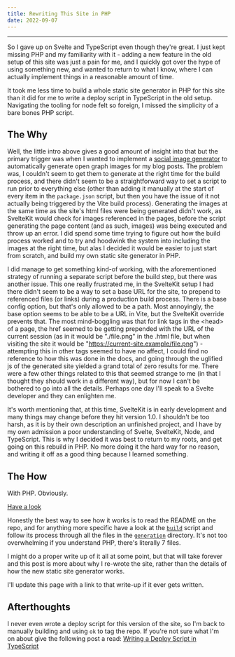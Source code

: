 ```yaml
---
title: Rewriting This Site in PHP
date: 2022-09-07
---
```


---

So I gave up on Svelte and TypeScript even though they're great. I just kept missing PHP and my familiarity with it - adding a new feature in the old setup of this site was just a pain for me, and I quickly got over the hype of using something new, and wanted to return to what I know, where I can actually implement things in a reasonable amount of time.

It took me less time to build a whole static site generator in PHP for this site than it did for me to write a deploy script in TypeScript in the old setup. Navigating the tooling for node felt so foreign, I missed the simplicity of a bare bones PHP script.

## The Why

Well, the little intro above gives a good amount of insight into that but the primary trigger was when I wanted to implement a [social image generator](https://github.com/marccoup/social-image-generator) to automatically generate open graph images for my blog posts. The problem was, I couldn't seem to get them to generate at the right time for the build process, and there didn't seem to be a straightforward way to set a script to run prior to everything else (other than adding it manually at the start of every item in the `package.json` script, but then you have the issue of it not actually being triggered by the Vite build process). Generating the images at the same time as the site's html files were being generated didn't work, as SvelteKit would check for images referenced in the pages, before the script generating the page content (and as such, images) was being executed and throw up an error. I did spend some time trying to figure out how the build process worked and to try and hoodwink the system into including the images at the right time, but alas I decided it would be easier to just start from scratch, and build my own static site generator in PHP.

I did manage to get something kind-of working, with the aforementioned strategy of running a separate script before the build step, but there was another issue. This one really frustrated me, in the SvelteKit setup I had there didn't seem to be a way to set a base URL for the site, to prepend to referenced files (or links) during a production build process. There is a base config option, but that's only allowed to be a path. Most annoyingly, the base option seems to be able to be a URL in Vite, but the SvelteKit override prevents that. The most mind-boggling was that for link tags in the \<head> of a page, the href seemed to be getting prepended with the URL of the current session (as in it would be "./file.png" in the .html file, but when visiting the site it would be "https://current-site.example/file.png") - attempting this in other tags seemed to have no affect, I could find no reference to how this was done in the docs, and going through the uglified js of the generated site yielded a grand total of zero results for me. There were a few other things related to this that seemed strange to me (in that I thought they should work in a different way), but for now I can't be bothered to go into all the details. Perhaps one day I'll speak to a Svelte developer and they can enlighten me.

It's worth mentioning that, at this time, SvelteKit is in early development and many things may change before they hit version 1.0. I shouldn't be too harsh, as it is by their own description an unfinished project, and I have by my own admission a poor understanding of Svelte, SvelteKit, Node, and TypeScript. This is why I decided it was best to return to my roots, and get going on this rebuild in PHP. No more doing it the hard way for no reason, and writing it off as a good thing because I learned something.

## The How
With PHP. Obviously.

[Have a look](https://github.com/marccoup/blog)

Honestly the best way to see how it works is to read the README on the repo, and for anything more specific have a look at the [`build`](https://github.com/marccoup/blog/blob/main/build) script and follow its process through all the files in the [`generation`](https://github.com/marccoup/blog/tree/main/generation) directory. It's not too overwhelming if you understand PHP, there's literally 7 files.

I might do a proper write up of it all at some point, but that will take forever and this post is more about why I re-wrote the site, rather than the details of how the new static site generator works. 

I'll update this page with a link to that write-up if it ever gets written.

## Afterthoughts

I never even wrote a deploy script for this version of the site, so I'm back to manually building and using `ok` to tag the repo. If you're not sure what I'm on about give the following post a read:  [Writing a Deploy Script in TypeScript](/writing-a-deploy-script-in-typescript.html)

